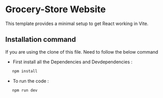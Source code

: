 # Grocery-Store Website

This template provides a minimal setup to get React working in Vite.

## Installation command

If you are using the clone of this file. Need to follow the below command

- First install all the Dependencies and Devdependencies :

```js
   npm install
```

- To run the code :

```js
   npm run dev
```
